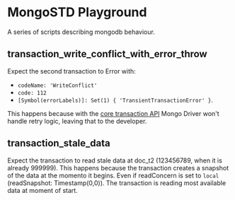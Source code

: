 # MongoSTD Playground
A series of scripts describing mongodb behaviour.

## transaction_write_conflict_with_error_throw
Expect the second transaction to Error with:
  - `codeName: 'WriteConflict'` 
  - `code: 112` 
  - `[Symbol(errorLabels)]: Set(1) { 'TransientTransactionError' }`.

This happens because with the [core transaction API](https://www.mongodb.com/docs/manual/core/transactions-in-applications/#transaction-error-handling) Mongo Driver won't handle retry logic, leaving that to the developer.

## transaction_stale_data
Expect the transaction to read stale data at doc_t2 (123456789, when it is already 999999). This happens because the transaction creates a snapshot of the data at the momento it begins. Even if readConcern is set to `local` (readSnapshot: Timestamp(0,0)). The transaction is reading most available data at moment of start.